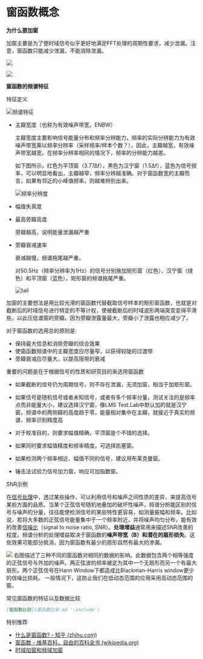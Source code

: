 # 窗函数概念



**为什么要加窗**

加窗主要是为了使时域信号似乎更好地满足FFT处理的周期性要求，减少泄漏。注意，窗函数只能减少泄漏，不能消除泄漏。



![](D:\blog\docs\dsp\signal\windows_decrease_leakage.jpg)

![](D:\blog\docs\dsp\signal\windowing_effect.PNG)



**窗函数的频谱特征**



特征定义

![频谱特征](D:\blog\docs\dsp\signal\window_spectrum_attributes.jpg)



- 主瓣宽度（也称为有效噪声带宽，ENBW）

  主瓣宽度主要影响信号能量分布和频率分辨能力。频率的实际分辨能力为有效噪声带宽乘以频率分辨率（采样频率/样本个数？），因此，主瓣越宽，有效噪声带宽越宽，在频率分辨率相同的情况下，频率的分辨能力越差。

  如下图所示，红色为平顶窗（3.77∆f），黑色为汉宁窗（1.5∆f），蓝色为信号频率，可以明显地看出，主瓣越窄，频率分辨越准确。对于窗函数宽的主瓣而言，如果有邻近的小峰值频率，则越难辨别出来。

  ![频率分辨度](D:\blog\docs\dsp\signal\frequency_distinguishability.jpg)

- 幅值失真度

- 最高旁瓣高度

  旁瓣越高，说明能量泄漏越严重

- 旁瓣衰减速率

  衰减越慢，频谱拖尾越严重。

  

  对50.5Hz（频率分辨率为1Hz）的信号分别施加矩形窗（红色）、汉宁窗（绿色）和平顶窗（蓝色），矩形窗的频谱拖尾严重。

  ![tail](D:\blog\docs\dsp\signal\windows_tail_comparison.jpg)



加窗的主要想法是用比较光滑的窗函数代替截取信号样本的矩形窗函数，也就是对截断后的时域信号进行特定的不等计权，使被截断后的时域波形两端突变变得平滑些，以此压低谱窗的旁瓣。因为旁瓣泄露量最大，旁瓣小了泄露也相应减少了。









对于窗函数的选用总的原则是:

- 保持最大信息和消除旁瓣的综合效果
- 使窗函数频谱中的主瓣宽度应尽量窄，以获得较陡的过渡带
- 旁瓣衰减应尽量大，以提高阻带的衰减



重要的问题是在于根据信号的性质和研究目的来选用窗函数

- 如果截断的信号仍为周期信号，则不存在泄漏，无须加窗，相当于加矩形窗。

- 如果信号是随机信号或者未知信号，或者有多个频率分量，测试关注的是频率点而非能量大小，建议选择汉宁窗，像LMS Test.Lab中默认加的就是汉宁窗。频谱中的两侧瓣的高度趋于零，能量相对集中在主瓣，就接近于真实的频谱，频率识别精度高

- 对于校准目的，则要求幅值精确，平顶窗是个不错的选择。

- 如果同时要求幅值精度和频率精度，可选择凯塞窗。

- 如果检测两个频率相近、幅值不同的信号，建议用布莱克曼窗。

- 锤击法试验力信号加力窗，响应可加指数窗。



SNR示例

在[信号处理](https://zh.wikipedia.org/wiki/信号处理)中，透过某些操作，可以利用信号和噪声之间性质的差异，来提高信号某些方面的品质。当某个正弦信号随机地叠加的破坏性噪声，频谱分析能区别的信号与噪声的分量，往往能使检测信号的某些特性更容易，如测量振幅和频率。比如说，若将大多数的正弦信号能量集中于一个频率附近，并将噪声均匀分布，能有效的改善[信噪比](https://zh.wikipedia.org/wiki/信噪比)（signal to noise ratio, SNR）。**处理增益**通常用来描述SNR改善的程度。频谱分析的处理增益取决于窗函数的**噪声带宽（B）**和潜在的**扇形损失**。这些效果可能部分抵消，因为窗函数有最少的扇形自然有最大的渗漏。

![](D:\blog\docs\dsp\signal\Processing_losses_for_3_window_functions.gif)
右图描述了三种不同的窗函数对相同的数据的影响。此数据包含两个相等强度的正弦信号与外加的噪声。两正弦波的频率被定为其中一个无扇形而另一个有最大扇形。两个正弦信号在Hann Window下都造成比Blackman–Harris window更少的信噪比损耗。 一般情况下，这防止我们在低动态范围的应用采用高动态范围的窗。



常见窗函数的特征以及数据比较

```markdown
[窗函数比较](窗函数比较.md ':include')
```









特别推荐 

- [什么是窗函数? - 知乎 (zhihu.com)](https://zhuanlan.zhihu.com/p/24318554)
- [窗函数 - 维基百科，自由的百科全书 (wikipedia.org)](https://zh.wikipedia.org/wiki/窗函数)
- [时域加窗和频域加窗](https://www.sohu.com/a/301631153_695278)